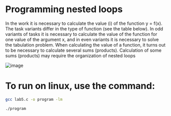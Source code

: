 # Programming nested loops
In the work it is necessary to calculate the value (i) of the function y = f(x). The task variants differ in the type of function (see the table below). In odd variants of tasks it is necessary to calculate the value of the function for one value of the argument x, and in even variants it is necessary to solve the tabulation problem. When calculating the value of a function, it turns out to be necessary to calculate several sums (products). Calculation of some sums (products) may require the organization of nested loops

![image](https://github.com/user-attachments/assets/753de495-2320-469e-b928-12069e55695c)


# To run on linux, use the command:
```bash
gcc lab5.c -o program -lm
```
```bash
./program
```
